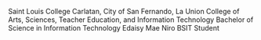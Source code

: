 Saint Louis College
Carlatan, City of San Fernando, La Union
College of Arts, Sciences, Teacher Education, and Information Technology
Bachelor of Science in Information Technology
Edaisy Mae Niro
BSIT Student 
